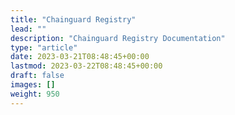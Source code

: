 ```yaml
---
title: "Chainguard Registry"
lead: ""
description: "Chainguard Registry Documentation"
type: "article"
date: 2023-03-21T08:48:45+00:00
lastmod: 2023-03-22T08:48:45+00:00
draft: false
images: []
weight: 950
---
```

